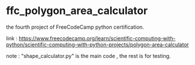 # ffc_polygon_area_calculator

the fourth project of FreeCodeCamp python certification.

link : https://www.freecodecamp.org/learn/scientific-computing-with-python/scientific-computing-with-python-projects/polygon-area-calculator

note : "shape_calculator.py" is the main code , the rest is for testing.
